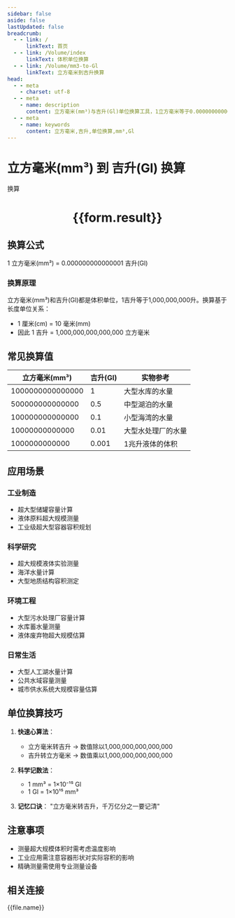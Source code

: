 ```yaml
---
sidebar: false
aside: false
lastUpdated: false
breadcrumb:
  - - link: /
      linkText: 首页
  - - link: /Volume/index
      linkText: 体积单位换算
  - - link: /Volume/mm3-to-Gl
      linkText: 立方毫米到吉升换算
head:
  - - meta
    - charset: utf-8
  - - meta
    - name: description
      content: 立方毫米(mm³)与吉升(Gl)单位换算工具，1立方毫米等于0.000000000000001吉升。
  - - meta
    - name: keywords
      content: 立方毫米,吉升,单位换算,mm³,Gl
---
```


# 立方毫米(mm³) 到 吉升(Gl) 换算

<script setup>
import { onMounted, reactive, inject ,ref  } from 'vue'
import { NButton,NForm ,NFormItem,NInput,NInputNumber,NSelect,NCard,useMessage ,NGrid ,NGi } from 'naive-ui'
import { defineClientComponent } from 'vitepress'
import { Volume } from '../../files';

const convert = inject('convert')
const formRef = ref(null);
const rules = {
  number:{
    required: true,
    type: 'number',
    trigger: "blur"
  }
}
const form = reactive({
  number:null,
  result:'',
  title:'立方毫米(mm³)到吉升(Gl)换算'
})

const convertHandler = (e) => {
  e.preventDefault();
  formRef.value?.validate((errors)=>{
    if (!errors) {
      form.result = `${form.number} mm³ = ${convert(form.number).from('mm3').to('Gl')} Gl`
    }
  })
}
</script>

<n-form size="large" :model="form" ref='formRef' :rules="rules">
  <n-form-item label="数值" path="number">
    <n-input-number size="large" style="width:100%" :min="0" v-model:value="form.number" placeholder="请输入立方毫米数值" />
  </n-form-item>
  <n-form-item>
    <n-button type="primary" style="width:100%" @click="convertHandler">换算</n-button>
  </n-form-item>
</n-form>
<n-card embedded :bordered="false" hoverable>
  <div style="text-align:center">
    <h1>{{form.result}}</h1>
  </div>
</n-card>

## 换算公式
1 立方毫米(mm³) = 0.000000000000001 吉升(Gl)

### 换算原理
立方毫米(mm³)和吉升(Gl)都是体积单位，1吉升等于1,000,000,000升。换算基于长度单位关系：
- 1 厘米(cm) = 10 毫米(mm)
- 因此 1 吉升 = 1,000,000,000,000,000 立方毫米

## 常见换算值
| 立方毫米(mm³) | 吉升(Gl) | 实物参考                 |
|--------------|---------|--------------------------|
| 1000000000000000 | 1       | 大型水库的水量            |
| 500000000000000 | 0.5     | 中型湖泊的水量            |
| 100000000000000 | 0.1     | 小型海湾的水量            |
| 10000000000000 | 0.01    | 大型水处理厂的水量        |
| 1000000000000 | 0.001   | 1兆升液体的体积           |

## 应用场景
### 工业制造
- 超大型储罐容量计算
- 液体原料超大规模测量
- 工业级超大型容器容积规划

### 科学研究  
- 超大规模液体实验测量
- 海洋水量计算
- 大型地质结构容积测定

### 环境工程
- 大型污水处理厂容量计算
- 水库蓄水量测量
- 液体废弃物超大规模估算

### 日常生活
- 大型人工湖水量计算
- 公共水域容量测量
- 城市供水系统大规模容量估算

## 单位换算技巧
1. **快速心算法**：
   - 立方毫米转吉升 → 数值除以1,000,000,000,000,000
   - 吉升转立方毫米 → 数值乘以1,000,000,000,000,000

2. **科学记数法**：
   - 1 mm³ = 1×10⁻¹⁵ Gl
   - 1 Gl = 1×10¹⁵ mm³

3. **记忆口诀**：
   "立方毫米转吉升，千万亿分之一要记清"

## 注意事项
- 测量超大规模体积时需考虑温度影响
- 工业应用需注意容器形状对实际容积的影响
- 精确测量需使用专业测量设备

## 相关连接
<n-grid x-gap="12" :cols="4">
  <n-gi v-for="(file, index) in Volume" :key="index">
    <n-button
      text
      tag="a"
      :href="file.path"
      type="primary"
    >
      {{file.name}}
    </n-button>
  </n-gi>
</n-grid>